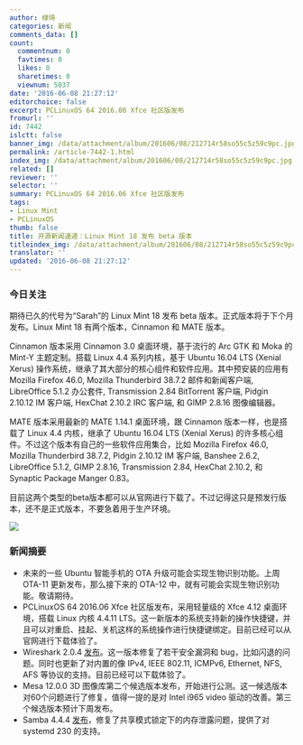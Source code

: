 ```yaml
---
author: 棣琦
categories: 新闻
comments_data: []
count:
  commentnum: 0
  favtimes: 0
  likes: 0
  sharetimes: 0
  viewnum: 5037
date: '2016-06-08 21:27:12'
editorchoice: false
excerpt: PCLinuxOS 64 2016.06 Xfce 社区版发布
fromurl: ''
id: 7442
islctt: false
banner_img: /data/attachment/album/201606/08/212714r58so55c5z59c9pc.jpg
permalink: /article-7442-1.html
index_img: /data/attachment/album/201606/08/212714r58so55c5z59c9pc.jpg
related: []
reviewer: ''
selector: ''
summary: PCLinuxOS 64 2016.06 Xfce 社区版发布
tags:
- Linux Mint
- PCLinuxOS
thumb: false
title: 开源新闻速递：Linux Mint 18 发布 beta 版本
titleindex_img: /data/attachment/album/201606/08/212714r58so55c5z59c9pc.jpg
translator: ''
updated: '2016-06-08 21:27:12'
---
```


### 今日关注


期待已久的代号为“Sarah”的 Linux Mint 18 发布 beta 版本。正式版本将于下个月发布。Linux Mint 18 有两个版本，Cinnamon 和 MATE 版本。


Cinnamon 版本采用 Cinnamon 3.0 桌面环境，基于流行的 Arc GTK 和 Moka 的 Mint-Y 主题定制。搭载 Linux 4.4 系列内核，基于 Ubuntu 16.04 LTS (Xenial Xerus) 操作系统，继承了其大部分的核心组件和软件应用。其中预安装的应用有 Mozilla Firefox 46.0, Mozilla Thunderbird 38.7.2 邮件和新闻客户端, LibreOffice 5.1.2 办公套件, Transmission 2.84 BitTorrent 客户端, Pidgin 2.10.12 IM 客户端, HexChat 2.10.2 IRC 客户端, 和 GIMP 2.8.16 图像编辑器。


MATE 版本采用最新的 MATE 1.14.1 桌面环境，跟 Cinnamon 版本一样，也是搭载了 Linux 4.4 内核，继承了 Ubuntu 16.04 LTS (Xenial Xerus) 的许多核心组件。不过这个版本有自己的一些软件应用集合，比如 Mozilla Firefox 46.0, Mozilla Thunderbird 38.7.2, Pidgin 2.10.12 IM 客户端, Banshee 2.6.2, LibreOffice 5.1.2, GIMP 2.8.16, Transmission 2.84, HexChat 2.10.2, 和 Synaptic Package Manger 0.83。


目前这两个类型的beta版本都可以从官网进行下载了。不过记得这只是预发行版本，还不是正式版本，不要急着用于生产环境。


![](/data/attachment/album/201606/08/212714r58so55c5z59c9pc.jpg)


### 新闻摘要


* 未来的一些 Ubuntu 智能手机的 OTA 升级可能会实现生物识别功能。上周 OTA-11 更新发布，那么接下来的 OTA-12 中，就有可能会实现生物识别功能。敬请期待。
* PCLinuxOS 64 2016.06 Xfce 社区版发布，采用轻量级的 Xfce 4.12 桌面环境，搭载 Linux 内核 4.4.11 LTS。这一新版本的系统支持新的操作快捷键，并且可以对重启、挂起、关机这样的系统操作进行快捷键绑定。目前已经可以从官网进行下载体验了。
* Wireshark 2.0.4 [发布](https://www.wireshark.org/docs/relnotes/wireshark-2.0.4.html)。这一版本修复了若干安全漏洞和 bug，比如闪退的问题。同时也更新了对内置的像 IPv4, IEEE 802.11, ICMPv6, Ethernet, NFS, AFS 等协议的支持。目前已经可以下载体验了。
* Mesa 12.0.0 3D 图像库第二个候选版本发布，开始进行公测。这一候选版本对60个问题进行了修复，值得一提的是对 Intel i965 video 驱动的改善。第三个候选版本预计下周发布。
* Samba 4.4.4 [发布](https://www.samba.org/samba/history/samba-4.4.4.html)，修复了共享模式锁定下的内存泄露问题，提供了对 systemd 230 的支持。